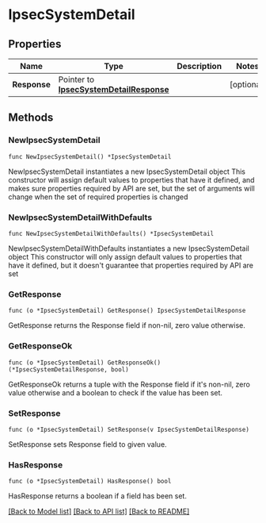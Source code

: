 # IpsecSystemDetail

## Properties

Name | Type | Description | Notes
------------ | ------------- | ------------- | -------------
**Response** | Pointer to [**IpsecSystemDetailResponse**](IpsecSystemDetailResponse.md) |  | [optional] 

## Methods

### NewIpsecSystemDetail

`func NewIpsecSystemDetail() *IpsecSystemDetail`

NewIpsecSystemDetail instantiates a new IpsecSystemDetail object
This constructor will assign default values to properties that have it defined,
and makes sure properties required by API are set, but the set of arguments
will change when the set of required properties is changed

### NewIpsecSystemDetailWithDefaults

`func NewIpsecSystemDetailWithDefaults() *IpsecSystemDetail`

NewIpsecSystemDetailWithDefaults instantiates a new IpsecSystemDetail object
This constructor will only assign default values to properties that have it defined,
but it doesn't guarantee that properties required by API are set

### GetResponse

`func (o *IpsecSystemDetail) GetResponse() IpsecSystemDetailResponse`

GetResponse returns the Response field if non-nil, zero value otherwise.

### GetResponseOk

`func (o *IpsecSystemDetail) GetResponseOk() (*IpsecSystemDetailResponse, bool)`

GetResponseOk returns a tuple with the Response field if it's non-nil, zero value otherwise
and a boolean to check if the value has been set.

### SetResponse

`func (o *IpsecSystemDetail) SetResponse(v IpsecSystemDetailResponse)`

SetResponse sets Response field to given value.

### HasResponse

`func (o *IpsecSystemDetail) HasResponse() bool`

HasResponse returns a boolean if a field has been set.


[[Back to Model list]](../README.md#documentation-for-models) [[Back to API list]](../README.md#documentation-for-api-endpoints) [[Back to README]](../README.md)


